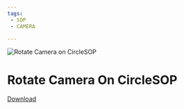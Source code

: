 ```yaml
---
tags:
 - SOP
 - CAMERA

---
```


![Rotate Camera on CircleSOP](./img/)
# Rotate Camera On CircleSOP



[Download](./files/)    

